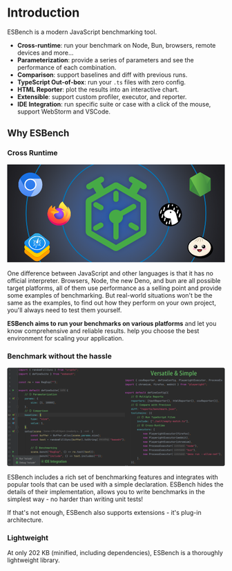 # Introduction

ESBench is a modern JavaScript benchmarking tool.

- **Cross-runtime**: run your benchmark on Node, Bun, browsers, remote devices and more...
- **Parameterization**: provide a series of parameters and see the performance of each combination.
- **Comparison**: support baselines and diff with previous runs.
- **TypeScript Out-of-box**: run your `.ts` files with zero config.
- **HTML Reporter**: plot the results into an interactive chart.
- **Extensible**: support custom profiler, executor, and reporter.
- **IDE Integration**: run specific suite or case with a click of the mouse, support WebStorm and VSCode.

## Why ESBench

### Cross Runtime

![Runtimes](../assets/runtimes.webp)

One difference between JavaScript and other languages is that it has no official interpreter. Browsers, Node, the new Deno, and bun are all possible target platforms, all of them use performance as a selling point and provide some examples of benchmarking. But real-world situations won't be the same as the examples, to find out how they perform on your own project, you'll always need to test them yourself.

**ESBench aims to run your benchmarks on various platforms** and let you know comprehensive and reliable results. help you choose the best environment for scaling your application.

### Benchmark without the hassle

![Runtimes](../assets/suite-and-config.webp)

ESBench includes a rich set of benchmarking features and integrates with popular tools that can be used with a simple declaration. ESBench hides the details of their implementation, allows you to write benchmarks in the simplest way - no harder than writing unit tests!

If that's not enough, ESBench also supports extensions - it's plug-in architecture.

### Lightweight

At only 202 KB (minified, including dependencies), ESBench is a thoroughly lightweight library.
